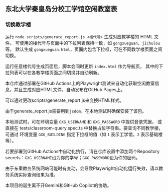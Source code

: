## 东北大学秦皇岛分校工学馆空闲教室表

### 切换教学楼

运行 `node scripts/generate_report.js <楼代号>` 生成对应教学楼的 HTML 文件。
可使用的楼代号与页面中的下拉列表保持一致，如 `gongxueguan`、`jichulou` 等。
默认生成 `gongxueguan.html`，页面内包含下拉框，可在不同教学楼页面之间切换。

运行任意楼代号生成页面后，脚本会同时更新 `index.html` 作为导航页，
其中的下拉列表可以在各教学楼页面之间切换并自动刷新。

本仓库通过部署在GitHub Actions上的Playwright测试来自动化获取空闲教室信息，并且生成对应HTML文件，自动发布在GitHub Pages上。

可以通过更改scripts/generate_report.js来变换HTML样式。

由于generate_report.js需要用到`jsdom`，在本地测试时确保安装了该包。



本地测试时，可在环境变量 `GXG_USERNAME` 和 `GXG_PASSWORD` 中提供登录凭据，
或直接在 tests/classroom-query.spec.ts 中替换占位字符串。要查询不同教学楼，可通过
环境变量 `GXG_BUILDING` 指定下拉框的值（如 `1` 表示工学馆，`2` 表示基础楼等）。


若要部署到GitHub Actions中自动化执行，请在仓库设置中添加两个Repository secrets：`GXG_USERNAME`设为你的学号；`GXG_PASSWORD`设为你的密码。

由于东秦教务系统网站可能时有变动，会导致Playwright自动化运行失效，请以教务系统实际查询结果为准。

本项目的诞生离不开Gemini和GitHub Copilot的协助。
